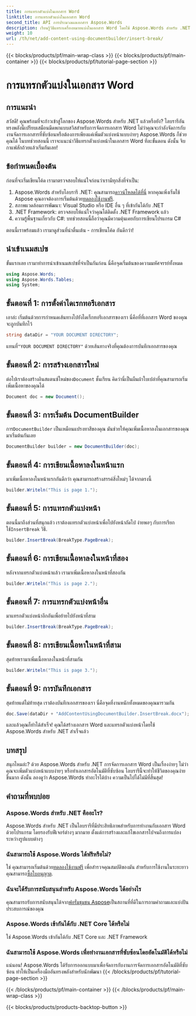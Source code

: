 ```yaml
---
title: การแทรกตัวแบ่งในเอกสาร Word
linktitle: การแทรกตัวแบ่งในเอกสาร Word
second_title: API การประมวลผลเอกสาร Aspose.Words
description: เรียนรู้วิธีแทรกเครื่องหมายแบ่งในเอกสาร Word โดยใช้ Aspose.Words สำหรับ .NET ด้วยคู่มือโดยละเอียดนี้ เหมาะสำหรับนักพัฒนาที่ต้องการเชี่ยวชาญการจัดการเอกสาร
weight: 10
url: /th/net/add-content-using-documentbuilder/insert-break/
---
```


{{< blocks/products/pf/main-wrap-class >}}
{{< blocks/products/pf/main-container >}}
{{< blocks/products/pf/tutorial-page-section >}}

# การแทรกตัวแบ่งในเอกสาร Word

## การแนะนำ

สวัสดี! คุณพร้อมที่จะก้าวเข้าสู่โลกของ Aspose.Words สำหรับ .NET แล้วหรือยัง? ไลบรารีอันทรงพลังนี้เปรียบเสมือนมีดพกแบบสวิสสำหรับการจัดการเอกสาร Word ไม่ว่าคุณจะกำลังจัดการกับงานจัดการเอกสารที่ซับซ้อนหรือต้องการเพียงแค่เพิ่มตัวแบ่งหน้าแบบง่ายๆ Aspose.Words ก็ช่วยคุณได้ ในบทช่วยสอนนี้ เราจะแนะนำวิธีแทรกตัวแบ่งหน้าในเอกสาร Word ทีละขั้นตอน ดังนั้น จิบกาแฟสักถ้วยแล้วเริ่มกันเลย!

## ข้อกำหนดเบื้องต้น

ก่อนที่จะเริ่มเขียนโค้ด เรามาตรวจสอบให้แน่ใจก่อนว่าเรามีทุกสิ่งที่จำเป็น:

1.  Aspose.Words สำหรับไลบรารี .NET: คุณสามารถ[ดาวน์โหลดได้ที่นี่](https://releases.aspose.com/words/net/) หากคุณเพิ่งเริ่มใช้ Aspose คุณอาจต้องการเริ่มต้นด้วย[ทดลองใช้งานฟรี](https://releases.aspose.com/).
2. สภาพแวดล้อมการพัฒนา: Visual Studio หรือ IDE อื่น ๆ ที่เข้ากันได้กับ .NET
3. .NET Framework: ตรวจสอบให้แน่ใจว่าคุณได้ติดตั้ง .NET Framework แล้ว
4. ความรู้พื้นฐานเกี่ยวกับ C#: บทช่วยสอนนี้ถือว่าคุณมีความคุ้นเคยกับการเขียนโปรแกรม C#

ตอนนี้เราพร้อมแล้ว เรามาดูส่วนที่น่าตื่นเต้น - การเขียนโค้ด กันดีกว่า!

## นำเข้าเนมสเปซ

ขั้นแรกเลย เรามาทำการนำเข้าเนมสเปซที่จำเป็นกันก่อน นี่คือจุดเริ่มต้นของความมหัศจรรย์ทั้งหมด

```csharp
using Aspose.Words;
using Aspose.Words.Tables;
using System;
```

## ขั้นตอนที่ 1: การตั้งค่าไดเรกทอรีเอกสาร

เอาล่ะ เริ่มต้นด้วยการกำหนดเส้นทางไปยังไดเร็กทอรีเอกสารของเรา นี่คือที่ที่เอกสาร Word ของคุณจะถูกบันทึกไว้

```csharp
string dataDir = "YOUR DOCUMENT DIRECTORY";
```

 แทนที่`"YOUR DOCUMENT DIRECTORY"` ด้วยเส้นทางจริงที่คุณต้องการบันทึกเอกสารของคุณ

## ขั้นตอนที่ 2: การสร้างเอกสารใหม่

 ต่อไปเราต้องสร้างอินสแตนซ์ใหม่ของ`Document` ชั้นเรียน คิดว่านี่เป็นผืนผ้าใบเปล่าที่คุณสามารถเริ่มเพิ่มเนื้อหาของคุณได้

```csharp
Document doc = new Document();
```

## ขั้นตอนที่ 3: การเริ่มต้น DocumentBuilder

 การ`DocumentBuilder` เป็นเหมือนแปรงทาสีของคุณ มันช่วยให้คุณเพิ่มเนื้อหาลงในเอกสารของคุณ มาเริ่มต้นกันเลย

```csharp
DocumentBuilder builder = new DocumentBuilder(doc);
```

## ขั้นตอนที่ 4: การเขียนเนื้อหาลงในหน้าแรก

มาเพิ่มเนื้อหาลงในหน้าแรกกันดีกว่า คุณสามารถสร้างสรรค์สิ่งใหม่ๆ ได้จากตรงนี้

```csharp
builder.Writeln("This is page 1.");
```

## ขั้นตอนที่ 5: การแทรกตัวแบ่งหน้า

 ตอนนี้มาถึงส่วนที่สนุกแล้ว เราต้องแทรกตัวแบ่งหน้าเพื่อไปยังหน้าถัดไป ง่ายพอๆ กับการเรียกใช้`InsertBreak` วิธี.

```csharp
builder.InsertBreak(BreakType.PageBreak);
```

## ขั้นตอนที่ 6: การเขียนเนื้อหาลงในหน้าที่สอง

หลังจากแทรกตัวแบ่งหน้าแล้ว เรามาเพิ่มเนื้อหาลงในหน้าที่สองกัน

```csharp
builder.Writeln("This is page 2.");
```

## ขั้นตอนที่ 7: การแทรกตัวแบ่งหน้าอื่น

มาแทรกตัวแบ่งหน้าอีกอันเพื่อย้ายไปยังหน้าที่สาม

```csharp
builder.InsertBreak(BreakType.PageBreak);
```

## ขั้นตอนที่ 8: การเขียนเนื้อหาในหน้าที่สาม

สุดท้ายเรามาเพิ่มเนื้อหาลงในหน้าที่สามกัน

```csharp
builder.Writeln("This is page 3.");
```

## ขั้นตอนที่ 9: การบันทึกเอกสาร

สุดท้ายแต่ไม่ท้ายสุด เราต้องบันทึกเอกสารของเรา นี่คือจุดที่งานหนักทั้งหมดของคุณมารวมกัน

```csharp
doc.Save(dataDir + "AddContentUsingDocumentBuilder.InsertBreak.docx");
```

และแล้วคุณก็ทำได้สำเร็จ! คุณได้สร้างเอกสาร Word และแทรกตัวแบ่งหน้าโดยใช้ Aspose.Words สำหรับ .NET สำเร็จแล้ว

## บทสรุป

สนุกไหมล่ะ? ด้วย Aspose.Words สำหรับ .NET การจัดการเอกสาร Word เป็นเรื่องง่ายๆ ไม่ว่าคุณจะเพิ่มตัวแบ่งหน้าแบบง่ายๆ หรือทำเอกสารอัตโนมัติที่ซับซ้อน ไลบรารีนี้จะทำให้ชีวิตของคุณง่ายขึ้นมาก ดังนั้น ลองดูว่า Aspose.Words ทำอะไรได้บ้าง ความเป็นไปได้ไม่มีที่สิ้นสุด!

## คำถามที่พบบ่อย

### Aspose.Words สำหรับ .NET คืออะไร?
Aspose.Words สำหรับ .NET เป็นไลบรารีที่มีประสิทธิภาพสำหรับการทำงานกับเอกสาร Word ด้วยโปรแกรม โดยรองรับฟีเจอร์ต่างๆ มากมาย ตั้งแต่การสร้างและแก้ไขเอกสารไปจนถึงการแปลงระหว่างรูปแบบต่างๆ

### ฉันสามารถใช้ Aspose.Words ได้ฟรีหรือไม่?
ใช่ คุณสามารถเริ่มต้นด้วย[ทดลองใช้งานฟรี](https://releases.aspose.com/) เพื่อสำรวจคุณสมบัติของมัน สำหรับการใช้งานในระยะยาว คุณสามารถ[ซื้อใบอนุญาต](https://purchase.aspose.com/buy).

### ฉันจะได้รับการสนับสนุนสำหรับ Aspose.Words ได้อย่างไร
 คุณสามารถรับการสนับสนุนได้จาก[ฟอรั่มชุมชน Aspose](https://forum.aspose.com/c/words/8)เป็นสถานที่ที่ดีในการถามคำถามและแบ่งปันประสบการณ์ของคุณ

### Aspose.Words เข้ากันได้กับ .NET Core ได้หรือไม่
ใช่ Aspose.Words เข้ากันได้กับ .NET Core และ .NET Framework

### ฉันสามารถใช้ Aspose.Words เพื่อทำงานเอกสารที่ซับซ้อนโดยอัตโนมัติได้หรือไม่
แน่นอน! Aspose.Words ได้รับการออกแบบมาเพื่อจัดการกับงานการจัดการเอกสารอัตโนมัติที่ซับซ้อน ทำให้เป็นเครื่องมืออันทรงพลังสำหรับนักพัฒนา
{{< /blocks/products/pf/tutorial-page-section >}}

{{< /blocks/products/pf/main-container >}}
{{< /blocks/products/pf/main-wrap-class >}}

{{< blocks/products/products-backtop-button >}}
